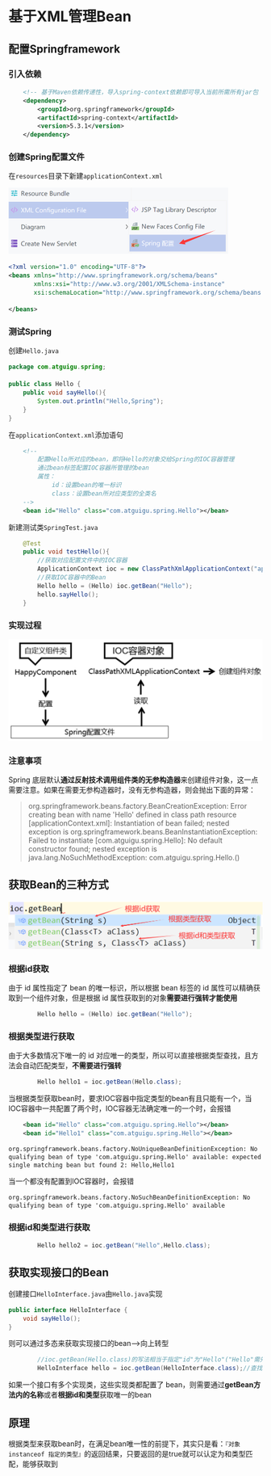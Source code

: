 # 基于XML管理Bean

## 配置Springframework

### 引入依赖

```xml
	<!-- 基于Maven依赖传递性，导入spring-context依赖即可导入当前所需所有jar包 -->
	<dependency>
		<groupId>org.springframework</groupId>
		<artifactId>spring-context</artifactId>
		<version>5.3.1</version>
	</dependency>
```

### 创建Spring配置文件

在`resources`目录下新建`applicationContext.xml`

<img src="img/14.基于XML管理Bean/image-20230116203425604.png" alt="image-20230116203425604" style="zoom:50%;" />

```xml
<?xml version="1.0" encoding="UTF-8"?>
<beans xmlns="http://www.springframework.org/schema/beans"
       xmlns:xsi="http://www.w3.org/2001/XMLSchema-instance"
       xsi:schemaLocation="http://www.springframework.org/schema/beans http://www.springframework.org/schema/beans/spring-beans.xsd">

</beans>
```

### 测试Spring

创建`Hello.java`

```java
package com.atguigu.spring;

public class Hello {
    public void sayHello(){
        System.out.println("Hello,Spring");
    }
}
```

在`applicationContext.xml`添加语句

```xml
	<!--
		配置Hello所对应的bean，即将Hello的对象交给Spring的IOC容器管理
		通过bean标签配置IOC容器所管理的bean
		属性：
			id：设置bean的唯一标识
			class：设置bean所对应类型的全类名
	-->
	<bean id="Hello" class="com.atguigu.spring.Hello"></bean>
```

新建测试类`SpringTest.java`

```java
    @Test
    public void testHello(){
        //获取对应配置文件中的IOC容器
        ApplicationContext ioc = new ClassPathXmlApplicationContext("applicationContext.xml");
        //获取IOC容器中的Bean
        Hello hello = (Hello) ioc.getBean("Hello");
        hello.sayHello();
    }
```

### 实现过程

<img src="img/14.基于XML管理Bean/image-20230116205413639.png" alt="image-20230116205413639" style="zoom:50%;" />

### 注意事项

Spring 底层默认**通过反射技术调用组件类的无参构造器**来创建组件对象，这一点需要注意。如果在需要无参构造器时，没有无参构造器，则会抛出下面的异常：

> org.springframework.beans.factory.BeanCreationException: Error creating bean with name 'Hello' defined in class path resource [applicationContext.xml]: Instantiation of bean failed; nested exception is org.springframework.beans.BeanInstantiationException: Failed to instantiate [com.atguigu.spring.Hello]: No default constructor found; nested exception is java.lang.NoSuchMethodException: com.atguigu.spring.Hello.<init>()

## 获取Bean的三种方式

<img src="img/14.基于XML管理Bean/image-20230116211815840.png" alt="image-20230116211815840" style="zoom:67%;" />

### 根据id获取

由于 id 属性指定了 bean 的唯一标识，所以根据 bean 标签的 id 属性可以精确获取到一个组件对象，但是根据 id 属性获取到的对象**需要进行强转才能使用**

```java
        Hello hello = (Hello) ioc.getBean("Hello");
```

### 根据类型进行获取

由于大多数情况下唯一的 id 对应唯一的类型，所以可以直接根据类型查找，且方法会自动匹配类型，**不需要进行强转**

```java
        Hello hello1 = ioc.getBean(Hello.class);
```

当根据类型获取bean时，要求IOC容器中指定类型的bean有且只能有一个，当IOC容器中一共配置了两个时，IOC容器无法确定唯一的一个时，会报错

```xml
    <bean id="Hello" class="com.atguigu.spring.Hello"></bean>
    <bean id="Hello1" class="com.atguigu.spring.Hello"></bean>
```

```
org.springframework.beans.factory.NoUniqueBeanDefinitionException: No qualifying bean of type 'com.atguigu.spring.Hello' available: expected single matching bean but found 2: Hello,Hello1
```

当一个都没有配置到IOC容器时，会报错

```
org.springframework.beans.factory.NoSuchBeanDefinitionException: No qualifying bean of type 'com.atguigu.spring.Hello' available
```

### 根据id和类型进行获取

```java
        Hello hello2 = ioc.getBean("Hello",Hello.class);
```

## 获取实现接口的Bean

创建接口`HelloInterface.java`由`Hello.java`实现

```java
public interface HelloInterface {
    void sayHello();
}
```

则可以通过多态来获取实现接口的bean-->向上转型

```java
        //ioc.getBean(Hello.class)的写法相当于指定"id"为"Hello"("Hello"需先挂载在<bean>标签)
		HelloInterface hello = ioc.getBean(HelloInterface.class);//查找实现HelloInterface的类
```

如果一个接口有多个实现类，这些实现类都配置了 bean，则需要通过**getBean方法内的名称**或者**根据id和类型**获取唯一的bean

## 原理

根据类型来获取bean时，在满足bean唯一性的前提下，其实只是看：`『对象 instanceof 指定的类型』`的返回结果，只要返回的是true就可以认定为和类型匹配，能够获取到